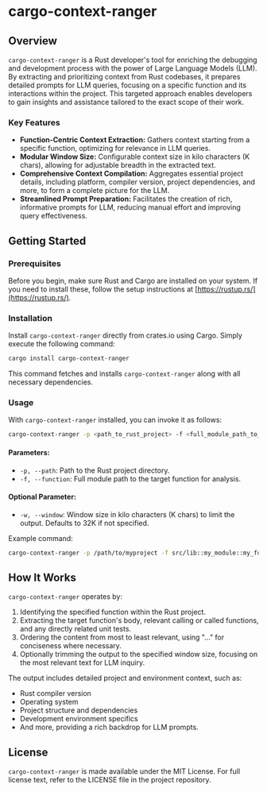 # cargo-context-ranger

## Overview

`cargo-context-ranger` is a Rust developer's tool for enriching the debugging and development process with the power of Large Language Models (LLM). By extracting and prioritizing context from Rust codebases, it prepares detailed prompts for LLM queries, focusing on a specific function and its interactions within the project. This targeted approach enables developers to gain insights and assistance tailored to the exact scope of their work.

### Key Features

- **Function-Centric Context Extraction:** Gathers context starting from a specific function, optimizing for relevance in LLM queries.
- **Modular Window Size:** Configurable context size in kilo characters (K chars), allowing for adjustable breadth in the extracted text.
- **Comprehensive Context Compilation:** Aggregates essential project details, including platform, compiler version, project dependencies, and more, to form a complete picture for the LLM.
- **Streamlined Prompt Preparation:** Facilitates the creation of rich, informative prompts for LLM, reducing manual effort and improving query effectiveness.

## Getting Started

### Prerequisites

Before you begin, make sure Rust and Cargo are installed on your system. If you need to install these, follow the setup instructions at [https://rustup.rs/](https://rustup.rs/).

### Installation

Install `cargo-context-ranger` directly from crates.io using Cargo. Simply execute the following command:

```bash
cargo install cargo-context-ranger
```

This command fetches and installs `cargo-context-ranger` along with all necessary dependencies.

### Usage

With `cargo-context-ranger` installed, you can invoke it as follows:

```bash
cargo-context-ranger -p <path_to_rust_project> -f <full_module_path_to_function> [-w <window_size_in_k_chars>]
```

#### Parameters:

- `-p, --path`: Path to the Rust project directory.
- `-f, --function`: Full module path to the target function for analysis.

#### Optional Parameter:

- `-w, --window`: Window size in kilo characters (K chars) to limit the output. Defaults to 32K if not specified.

Example command:

```bash
cargo-context-ranger -p /path/to/myproject -f src/lib::my_module::my_function -w 500
```

## How It Works

`cargo-context-ranger` operates by:

1. Identifying the specified function within the Rust project.
2. Extracting the target function's body, relevant calling or called functions, and any directly related unit tests.
3. Ordering the content from most to least relevant, using "..." for conciseness where necessary.
4. Optionally trimming the output to the specified window size, focusing on the most relevant text for LLM inquiry.

The output includes detailed project and environment context, such as:

- Rust compiler version
- Operating system
- Project structure and dependencies
- Development environment specifics
- And more, providing a rich backdrop for LLM prompts.

## License

`cargo-context-ranger` is made available under the MIT License. For full license text, refer to the LICENSE file in the project repository.




